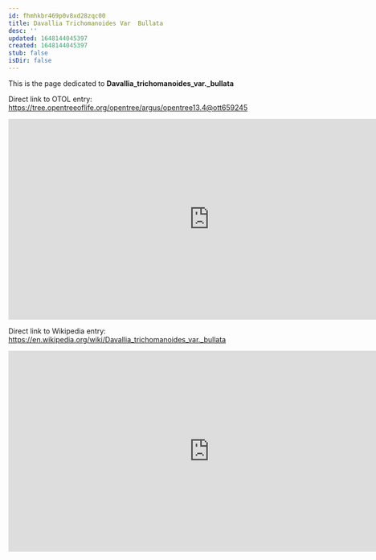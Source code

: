 ```yaml
---
id: fhmhkbr469p0v8xd28zqc00
title: Davallia Trichomanoides Var  Bullata
desc: ''
updated: 1648144045397
created: 1648144045397
stub: false
isDir: false
---
```

This is the page dedicated to **Davallia_trichomanoides_var._bullata**


Direct link to OTOL entry: https://tree.opentreeoflife.org/opentree/argus/opentree13.4@ott659245



<html>
    <body>
    <iframe src="https://tree.opentreeoflife.org/opentree/argus/opentree13.4@ott659245"
    width="800" height="400" frameborder="0" allowfullscreen> </iframe>
    </body>
</html>
    


Direct link to Wikipedia entry: https://en.wikipedia.org/wiki/Davallia_trichomanoides_var._bullata



<html>
    <body>
    <iframe src="https://en.wikipedia.org/wiki/Davallia_trichomanoides_var._bullata"
    width="800" height="400" frameborder="0" allowfullscreen> </iframe>
    </body>
</html>
    
